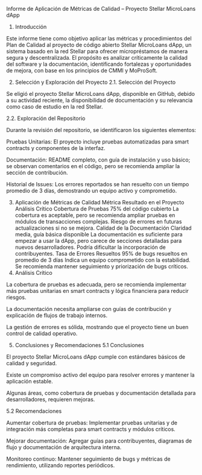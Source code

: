 Informe de Aplicación de Métricas de Calidad – Proyecto Stellar MicroLoans dApp
1. Introducción

Este informe tiene como objetivo aplicar las métricas y procedimientos del Plan de Calidad al proyecto de código abierto Stellar MicroLoans dApp, un sistema basado en la red Stellar para ofrecer micropréstamos de manera segura y descentralizada.
El propósito es analizar críticamente la calidad del software y la documentación, identificando fortalezas y oportunidades de mejora, con base en los principios de CMMI y MoProSoft.

2. Selección y Exploración del Proyecto
2.1. Selección del Proyecto

Se eligió el proyecto Stellar MicroLoans dApp, disponible en GitHub, debido a su actividad reciente, la disponibilidad de documentación y su relevancia como caso de estudio en la red Stellar.

2.2. Exploración del Repositorio

Durante la revisión del repositorio, se identificaron los siguientes elementos:

Pruebas Unitarias: El proyecto incluye pruebas automatizadas para smart contracts y componentes de la interfaz.

Documentación: README completo, con guía de instalación y uso básico; se observan comentarios en el código, pero se recomienda ampliar la sección de contribución.

Historial de Issues: Los errores reportados se han resuelto con un tiempo promedio de 3 días, demostrando un equipo activo y comprometido.

3. Aplicación de Métricas de Calidad
Métrica	Resultado en el Proyecto	Análisis Crítico
Cobertura de Pruebas	75% del código cubierto	La cobertura es aceptable, pero se recomienda ampliar pruebas en módulos de transacciones complejas. Riesgo de errores en futuras actualizaciones si no se mejora.
Calidad de la Documentación	Claridad media, guía básica disponible	La documentación es suficiente para empezar a usar la dApp, pero carece de secciones detalladas para nuevos desarrolladores. Podría dificultar la incorporación de contribuyentes.
Tasa de Errores Resueltos	95% de bugs resueltos en promedio de 3 días	Indica un equipo comprometido con la estabilidad. Se recomienda mantener seguimiento y priorización de bugs críticos.
4. Análisis Crítico

La cobertura de pruebas es adecuada, pero se recomienda implementar más pruebas unitarias en smart contracts y lógica financiera para reducir riesgos.

La documentación necesita ampliarse con guías de contribución y explicación de flujos de trabajo internos.

La gestión de errores es sólida, mostrando que el proyecto tiene un buen control de calidad operativo.

5. Conclusiones y Recomendaciones
5.1 Conclusiones

El proyecto Stellar MicroLoans dApp cumple con estándares básicos de calidad y seguridad.

Existe un compromiso activo del equipo para resolver errores y mantener la aplicación estable.

Algunas áreas, como cobertura de pruebas y documentación detallada para desarrolladores, requieren mejoras.

5.2 Recomendaciones

Aumentar cobertura de pruebas: Implementar pruebas unitarias y de integración más completas para smart contracts y módulos críticos.

Mejorar documentación: Agregar guías para contribuyentes, diagramas de flujo y documentación de arquitectura interna.

Monitoreo continuo: Mantener seguimiento de bugs y métricas de rendimiento, utilizando reportes periódicos.